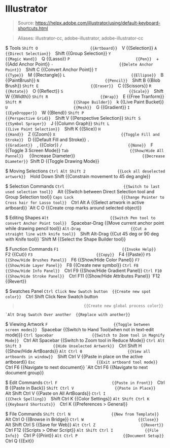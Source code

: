 # Illustrator

> Source: https://helpx.adobe.com/illustrator/using/default-keyboard-shortcuts.html

> Aliases: illustrator-cc, adobe-illustrator, adobe-illustrator-cc

$ Tools
    `Shift O                       {{Artboard}} 
    `V                             {{Selection}} 
    `A                             {{Direct Selection}} 
    `Shift                         {{Group Selection}} 
    `Y                             {{Magic Wand}} 
    `Q                             {{Lasso}} 
    `P                             {{Pen}} 
    `+                             {{Add Anchor Point}} 
    `-                             {{Delete Anchor Point}} 
    `Shift C                       {{Convert Anchor Point}} 
    `T                             {{Type}} 
    `M                             {{Rectangle}} 
    `L                             {{Ellipse}} 
    `B                             {{PaintBrush}} 
    `N                             {{Pencil}} 
    `Shift B                       {{Blob Brush}} 
    `Shift E                       {{Eraser}} 
    `C                             {{Scissors}} 
    `R                             {{Rotate}} 
    `O                             {{Reflect}} 
    `S                             {{Scale}} 
    `Shift W                       {{Width}} 
    `Shift R                       {{Wrap}} 
    `E                             {{Free Tranform}} 
    `Shift M                       {{Shape Builder}} 
    `k                             {{Live Paint Bucket}} 
    `U                             {{Mesh}} 
    `G                             {{Gradient}} 
    `I                             {{EyeDropper}} 
    `W                             {{Blend}} 
    `Shift P                       {{Perspective Grid}} 
    `Shift V                       {{Perspective Selection}} 
    `Shift S                       {{Symbol Sprayer}} 
    `J                             {{Column Graph}} 
    `Shift L                       {{Live Paint Selection}} 
    `Shift K                       {{Slice}} 
    `H                             {{Hand}} 
    `Z                             {{Zoom}} 
    `X                             {{Toggle Fill and Stroke}} 
    `D                             {{Default Fill and Stroke}} 
    `.                             {{Gradient}} 
    `,                             {{Color}} 
    `/                             {{None}} 
    `F                             {{Toggle 3 Screen Mode}} 
    `Tab                           {{Show/Hide All Pannel}} 
    `                              {{Increase Diameter}} 
    `                              {{Decrease Diameter}} 
    `Shift D                       {{Toggle Drawing Mode}} 

$ Moving Selections
    `Ctrl Alt Shift 2              {{Lock all deselected artwork}} 
    `Hold Down Shift               {{Constrain movement to 45 deg angle}} 

$ Selection Commands
    `Ctrl                          {{Switch to last used selection tool}} 
    `Alt                           {{Switch between Direct Selection tool and Group Selection tool}} 
    `Caps Lock                     {{Change Pointer to Cross hair for Lasso tool}} 
    `Ctrl Alt A                    {{Select artwork in active artboard}} 
    `Alt C O                       {{Create crop marks around selected object}} 

$ Editing Shapes
    `Alt                           {{Switch Pen tool to convert Anchor Point tool}} 
    `Spacebar-Drag                 {{Move current anchor point while drawing pencil tool}} 
    `Alt-Drag                      {{Cut a straight line with knife tool}} 
    `Shift Alt-Drag                {{Cut 45 deg or 90 deg with Knife tool}} 
    `Shift M                       {{Select the Shape Builder tool}} 

$ Function Commands
    `F1                            {{Invoke Help}} 
    `F2                            {{Cut}} 
    `F3                            {{Copy}} 
    `F4                            {{Paste}} 
    `F5                            {{Show/Hide Brushes Panel}} 
    `F6                            {{Show/Hide Color Panel}} 
    `F7                            {{Show/Hide Layer Panel}} 
    `F8                            {{Create new symbol}} 
    `Ctrl F8                       {{Show/Hide Info Panel}} 
    `Ctrl F9                       {{Show/Hide Gradient Panel}} 
    `Ctrl F10                      {{Show/Hide Stroke Panel}} 
    `Ctrl F11                      {{Show/Hide Attributes Panel}} 
    `F12                           {{Revert}} 

$ Swatches Panel
    `Ctrl Click New Swatch button  {{Create new spot color}} 
    `Ctrl Shift Click New Swatch button
>                                  {{Create new global process color}} 
    `Alt Drag Swatch Over another  {{Replace with another}} 

$ Viewing Artwork
    `F                             {{Toggle between screen modes}} 
    `Spacebar                      {{Switch to Hand Tool(when not in text-edit mode)}} 
    `Ctrl Spacebar                 {{Switch to Zoom tool in Magnify Mode}} 
    `Ctrl Alt Spacebar             {{Switch to Zoom tool in Reduce Mode}} 
    `Ctrl Alt Shift 3              {{Hide Unselected Artwork}} 
    `Ctrl Shift H                  {{Show/Hide ArtBoards}} 
    `Alt Ctrl 0                    {{View all artboards in window}} 
    `Shift Ctrl V                  {{Paste in place on the active artboard}} 
    `Esc                           {{Exit artboard tool mode}} 
    `Ctrl F6                       {{Navigate to next document}} 
    `Alt Ctrl F6                   {{Navigate to next document group}} 

$ Edit Commands
    `Ctrl F                        {{Paste in Front}} 
    `Ctrl B                        {{Paste in Back}} 
    `Shift Ctrl V                  {{Paste in Place}} 
    `Alt Shift Ctrl V              {{Paste on All ArtBoards}} 
    `Ctrl I                        {{Check Spelling}} 
    `Shift Ctrl K                  {{Color Settings}} 
    `Alt Shift Ctrl K              {{Keyboard Shortcuts}} 
    `Ctrl K                        {{Preferences > General}} 

$ File Commands
    `Shift Ctrl N                  {{New from Template}} 
    `Alt Ctrl O                    {{Browse in Bridge}} 
    `Ctrl W                        {{Close}} 
    `Alt Shift Ctrl S              {{Save for Web}} 
    `Alt Ctrl Z                    {{Revert}} 
    `Ctrl F12                      {{Scripts > Other Script}} 
    `Alt Shift Ctrl I              {{File Info}} 
    `Ctrl P                        {{Print}} 
    `Alt Ctrl P                    {{Document Setup}} 
    `Ctrl Q                        {{Exit}} 

